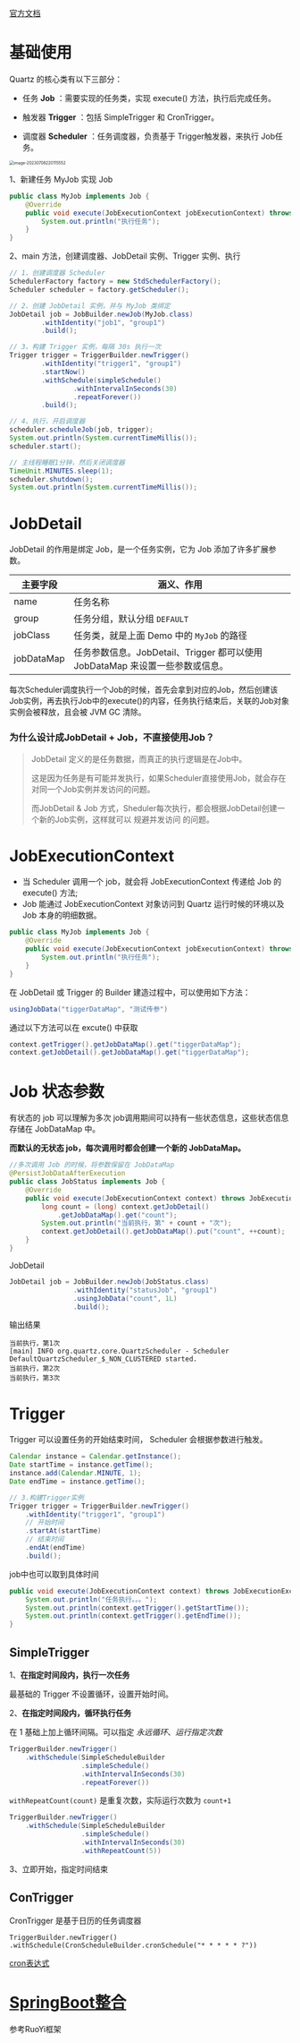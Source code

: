 [官方文档](http://www.quartz-scheduler.org/documentation/)

# 基础使用

Quartz 的核心类有以下三部分：

- 任务 **Job** ：需要实现的任务类，实现 execute() 方法，执行后完成任务。

- 触发器 **Trigger** ：包括 SimpleTrigger 和 CronTrigger。

- 调度器 **Scheduler** ：任务调度器，负责基于 Trigger触发器，来执行 Job任务。

<img src="./img/quartz基础.png" alt="image-20230708220115552" style="zoom:50%;" />

1、新建任务 MyJob 实现 Job

```java
public class MyJob implements Job {
    @Override
    public void execute(JobExecutionContext jobExecutionContext) throws JobExecutionException {
        System.out.println("执行任务");
    }
}
```

2、main 方法，创建调度器、JobDetail 实例、Trigger 实例、执行

```java
// 1、创建调度器 Scheduler
SchedulerFactory factory = new StdSchedulerFactory();
Scheduler scheduler = factory.getScheduler();

// 2、创建 JobDetail 实例，并与 MyJob 类绑定
JobDetail job = JobBuilder.newJob(MyJob.class)
        .withIdentity("job1", "group1")
        .build();

// 3、构建 Trigger 实例，每隔 30s 执行一次
Trigger trigger = TriggerBuilder.newTrigger()
        .withIdentity("trigger1", "group1")
        .startNow()
        .withSchedule(simpleSchedule()
                .withIntervalInSeconds(30)
                .repeatForever())
        .build();

// 4、执行，开启调度器
scheduler.scheduleJob(job, trigger);
System.out.println(System.currentTimeMillis());
scheduler.start();

// 主线程睡眠1分钟，然后关闭调度器
TimeUnit.MINUTES.sleep(1);
scheduler.shutdown();
System.out.println(System.currentTimeMillis());
```



# JobDetail

JobDetail 的作用是绑定 Job，是一个任务实例，它为 Job 添加了许多扩展参数。

| 主要字段   | 涵义、作用                                                   |
| ---------- | ------------------------------------------------------------ |
| name       | 任务名称                                                     |
| group      | 任务分组，默认分组 `DEFAULT`                                 |
| jobClass   | 任务类，就是上面 Demo 中的 `MyJob` 的路径                    |
| jobDataMap | 任务参数信息。JobDetail、Trigger 都可以使用 JobDataMap 来设置一些参数或信息。 |

每次Scheduler调度执行一个Job的时候，首先会拿到对应的Job，然后创建该Job实例，再去执行Job中的execute()的内容，任务执行结束后，关联的Job对象实例会被释放，且会被 JVM GC 清除。

### 为什么设计成JobDetail + Job，不直接使用Job？

> JobDetail 定义的是任务数据，而真正的执行逻辑是在Job中。
>
> 这是因为任务是有可能并发执行，如果Scheduler直接使用Job，就会存在对同一个Job实例并发访问的问题。
>
> 而JobDetail & Job 方式，Sheduler每次执行，都会根据JobDetail创建一个新的Job实例，这样就可以 规避并发访问 的问题。



# JobExecutionContext

- 当 Scheduler 调用一个 job，就会将 JobExecutionContext 传递给 Job 的 execute() 方法;
- Job 能通过 JobExecutionContext 对象访问到 Quartz 运行时候的环境以及 Job 本身的明细数据。

```java
public class MyJob implements Job {
    @Override
    public void execute(JobExecutionContext jobExecutionContext) throws JobExecutionException {
        System.out.println("执行任务");
    }
}
```

在 JobDetail 或 Trigger 的 Builder 建造过程中，可以使用如下方法：

```java
usingJobData("tiggerDataMap", "测试传参")
```

通过以下方法可以在 excute() 中获取

```java
context.getTrigger().getJobDataMap().get("tiggerDataMap");
context.getJobDetail().getJobDataMap().get("tiggerDataMap");
```



# Job 状态参数

有状态的 job 可以理解为多次 job调用期间可以持有一些状态信息，这些状态信息存储在 JobDataMap 中。

**而默认的无状态 job，每次调用时都会创建一个新的 JobDataMap。**

```java
//多次调用 Job 的时候，将参数保留在 JobDataMap
@PersistJobDataAfterExecution
public class JobStatus implements Job {
    @Override
    public void execute(JobExecutionContext context) throws JobExecutionException {
        long count = (long) context.getJobDetail()
            .getJobDataMap().get("count");
        System.out.println("当前执行，第" + count + "次");
        context.getJobDetail().getJobDataMap().put("count", ++count);
    }
}

```

JobDetail

```java
JobDetail job = JobBuilder.newJob(JobStatus.class)
                .withIdentity("statusJob", "group1")
                .usingJobData("count", 1L)
                .build();
```

输出结果

```
当前执行，第1次
[main] INFO org.quartz.core.QuartzScheduler - Scheduler DefaultQuartzScheduler_$_NON_CLUSTERED started.
当前执行，第2次
当前执行，第3次
```



# Trigger

Trigger 可以设置任务的开始结束时间， Scheduler 会根据参数进行触发。

```java
Calendar instance = Calendar.getInstance();
Date startTime = instance.getTime();
instance.add(Calendar.MINUTE, 1);
Date endTime = instance.getTime();

// 3.构建Trigger实例
Trigger trigger = TriggerBuilder.newTrigger()
    .withIdentity("trigger1", "group1")
    // 开始时间
    .startAt(startTime)
    // 结束时间
    .endAt(endTime)
    .build();

```

job中也可以取到具体时间

```java
public void execute(JobExecutionContext context) throws JobExecutionException {
    System.out.println("任务执行。。。");
    System.out.println(context.getTrigger().getStartTime());
    System.out.println(context.getTrigger().getEndTime());
}
```



## SimpleTrigger

1、**在指定时间段内，执行一次任务**

最基础的 Trigger 不设置循环，设置开始时间。

2、**在指定时间段内，循环执行任务**

在 1 基础上加上循环间隔。可以指定 *永远循环*、*运行指定次数*

```java
TriggerBuilder.newTrigger()
    .withSchedule(SimpleScheduleBuilder
                  .simpleSchedule()
                  .withIntervalInSeconds(30)
                  .repeatForever())

```

`withRepeatCount(count)` 是重复次数，实际运行次数为 `count+1`

```java
TriggerBuilder.newTrigger()
    .withSchedule(SimpleScheduleBuilder
                  .simpleSchedule()
                  .withIntervalInSeconds(30)
                  .withRepeatCount(5))

```

3、立即开始，指定时间结束



## ConTrigger

CronTrigger 是基于日历的任务调度器

```jaav
TriggerBuilder.newTrigger()
.withSchedule(CronScheduleBuilder.cronSchedule("* * * * * ?"))
```

[cron表达式](https://cron.qqe2.com/)



# [SpringBoot整合](./Quartz-SpringBoot整合)

参考RuoYi框架
